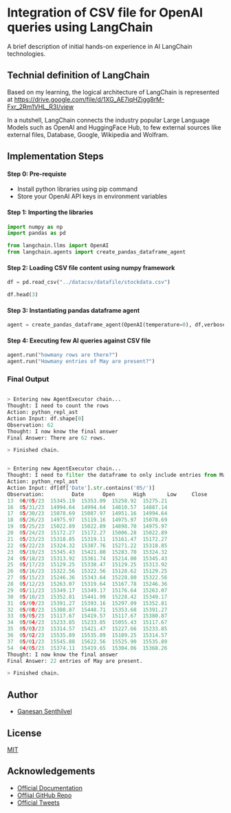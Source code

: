# Integration of CSV file for OpenAI queries using LangChain 

A brief description of initial hands-on experience in AI LangChain technologies.


## Technial definition of LangChain

Based on my learning, the logical architecture of LangChain is represented at https://drive.google.com/file/d/1XG_AE7iqHZjgg8rM-Fxr_2Rm1VHL_R3I/view

In a nutshell, LangChain connects the industry popular Large Language Models such as OpenAI and HuggingFace Hub, to few external sources like external files, Database, Google, Wikipedia and Wolfram.

## Implementation Steps

#### Step 0: Pre-requiste
* Install python libraries using pip command
* Store your OpenAI API keys in environment variables

#### Step 1: Importing the libraries
```python
import numpy as np
import pandas as pd

from langchain.llms import OpenAI
from langchain.agents import create_pandas_dataframe_agent
```

#### Step 2: Loading CSV file content using numpy framework
```python
df = pd.read_csv("../datacsv/datafile/stockdata.csv")

df.head(3)
```

#### Step 3: Instantiating pandas dataframe agent 
```python
agent = create_pandas_dataframe_agent(OpenAI(temperature=0), df,verbose=True)
```

#### Step 4: Executing few AI queries against CSV file 
```python
agent.run("howmany rows are there?")
agent.run("Howmany entries of May are present?")
```

### Final Output
```python

> Entering new AgentExecutor chain...
Thought: I need to count the rows
Action: python_repl_ast
Action Input: df.shape[0]
Observation: 62
Thought: I now know the final answer
Final Answer: There are 62 rows.

> Finished chain.


> Entering new AgentExecutor chain...
Thought: I need to filter the dataframe to only include entries from May
Action: python_repl_ast
Action Input: df[df['Date'].str.contains('05/')]
Observation:         Date      Open      High       Low     Close
13  06/05/23  15345.19  15353.09  15258.92  15275.21
16  05/31/23  14994.64  14994.64  14810.57  14887.14
17  05/30/23  15078.69  15087.97  14951.16  14994.64
18  05/26/23  14975.97  15119.16  14975.97  15078.69
19  05/25/23  15022.89  15022.89  14898.70  14975.97
20  05/24/23  15172.27  15172.27  15006.28  15022.89
21  05/23/23  15318.85  15319.11  15161.47  15172.27
22  05/22/23  15324.32  15387.76  15271.22  15318.85
23  05/19/23  15345.43  15421.80  15283.70  15324.32
24  05/18/23  15313.92  15361.74  15214.00  15345.43
25  05/17/23  15129.25  15338.47  15129.25  15313.92
26  05/16/23  15322.56  15322.56  15128.62  15129.25
27  05/15/23  15246.36  15343.64  15228.80  15322.56
28  05/12/23  15263.07  15319.64  15167.78  15246.36
29  05/11/23  15349.17  15349.17  15176.64  15263.07
30  05/10/23  15352.81  15441.99  15228.42  15349.17
31  05/09/23  15391.27  15393.16  15297.09  15352.81
32  05/08/23  15380.87  15448.71  15353.68  15391.27
33  05/05/23  15117.67  15419.57  15117.67  15380.87
34  05/04/23  15233.85  15233.85  15055.43  15117.67
35  05/03/23  15314.57  15421.47  15227.66  15233.85
36  05/02/23  15535.89  15535.89  15189.25  15314.57
37  05/01/23  15545.88  15622.56  15525.90  15535.89
54  04/05/23  15374.11  15419.65  15304.06  15368.26
Thought: I now know the final answer
Final Answer: 22 entries of May are present.

> Finished chain.
```

## Author

- [Ganesan Senthilvel](https://github.com/gsenthilvel/)


## License

[MIT](https://choosealicense.com/licenses/mit/)


## Acknowledgements

 - [Official Documentation](https://langchain-langchain.vercel.app/docs/get_started)
 - [Offiial GitHub Repo](https://github.com/hwchase17/langchain)
 - [Official Tweets](https://twitter.com/hwchase17)
